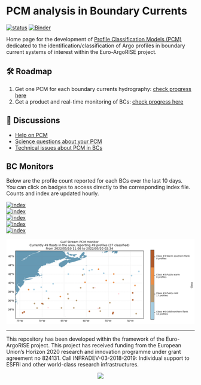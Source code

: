 # PCM analysis in Boundary Currents

[![status](https://img.shields.io/badge/lifecycle-experimental-orange)](https://lifecycle.r-lib.org/articles/stages.html#experimental)
[![Binder](https://img.shields.io/static/v1.svg?logo=Jupyter&label=MyBinder&message=demo&color=blue)](https://mybinder.org/v2/gh/euroargodev/binder-sandbox/virtual-fleet?urlpath=git-pull%3Frepo%3Dhttps%253A%252F%252Fgithub.com%252Feuroargodev%252Fboundary_currents_pcm%26urlpath%3Dlab%252Ftree%252Fboundary_currents_pcm%252Fdocs%252FPCM-demo.ipynb)

Home page for the development of [Profile Classification Models (PCM)](https://pyxpcm.readthedocs.io/en/latest/overview.html) dedicated to the identification/classification of Argo profiles in boundary current systems of interest within the Euro-ArgoRISE project. 


## 🛠 Roadmap
1. Get one PCM for each boundary currents hydrography: [check progress here](https://github.com/euroargodev/boundary_currents_pcm/projects/1)
2. Get a product and real-time monitoring of BCs: [check progress here](https://github.com/euroargodev/boundary_currents_pcm/projects/2)

## 👋 Discussions
- [Help on PCM](https://github.com/euroargodev/boundary_currents/discussions/6)
- [Science questions about your PCM](https://github.com/euroargodev/boundary_currents/discussions?discussions_q=label%3Aclassification)
- [Technical issues about PCM in BCs](https://github.com/euroargodev/boundary_currents_pcm/issues)

## BC Monitors

Below are the profile count reported for each BCs over the last 10 days.  
You can click on badges to access directly to the corresponding index file.  
Counts and index are updated hourly.

[![index](https://img.shields.io/endpoint?url=https://raw.githubusercontent.com/euroargodev/boundary_currents_pcm/main/data/BCstatus_GSE_tight.json)](https://raw.githubusercontent.com/euroargodev/boundary_currents_pcm/main/data/BCindex_GSE_tight.txt)  
[![index](https://img.shields.io/endpoint?url=https://raw.githubusercontent.com/euroargodev/boundary_currents_pcm/main/data/BCstatus_GoC.json)](https://raw.githubusercontent.com/euroargodev/boundary_currents_pcm/main/data/BCindex_GoC.txt)  
[![index](https://img.shields.io/endpoint?url=https://raw.githubusercontent.com/euroargodev/boundary_currents_pcm/main/data/BCstatus_West_Med.json)](https://raw.githubusercontent.com/euroargodev/boundary_currents_pcm/main/data/BCindex_West_Med.txt)  
[![index](https://img.shields.io/endpoint?url=https://raw.githubusercontent.com/euroargodev/boundary_currents_pcm/main/data/BCstatus_Lig_Sea.json)](https://raw.githubusercontent.com/euroargodev/boundary_currents_pcm/main/data/BCindex_Lig_Sea.txt)  
[![index](https://img.shields.io/endpoint?url=https://raw.githubusercontent.com/euroargodev/boundary_currents_pcm/main/data/BCstatus_EGC.json)](https://raw.githubusercontent.com/euroargodev/boundary_currents_pcm/main/data/BCindex_EGC.txt)

[![map](https://raw.githubusercontent.com/euroargodev/boundary_currents_pcm/main/data/BCindex_GSE_tight.png)](https://raw.githubusercontent.com/euroargodev/boundary_currents_pcm/main/data/BCindex_GSE_tight.txt)  

***
This repository has been developed within the framework of the Euro-ArgoRISE project. This project has received funding from the European Union’s Horizon 2020 research and innovation programme under grant agreement no 824131. Call INFRADEV-03-2018-2019: Individual support to ESFRI and other world-class research infrastructures.

<p align="center">
<a href="https://www.euro-argo.eu/EU-Projects/Euro-Argo-RISE-2019-2022">
<img src="https://user-images.githubusercontent.com/59824937/146353317-56b3e70e-aed9-40e0-9212-3393d2e0ddd9.png" height="75"/>
</a>
</p>

